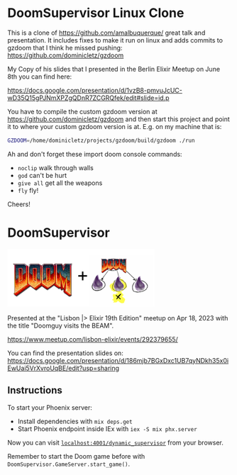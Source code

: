 # DoomSupervisor Linux Clone

This is a clone of https://github.com/amalbuquerque/ great talk and presentation. It includes fixes to make it run on linux and adds commits to gzdoom that I think he missed pushing: https://github.com/dominicletz/gzdoom

My Copy of his slides that I presented in the Berlin Elixir Meetup on June 8th you can find here:

https://docs.google.com/presentation/d/1vzB8-pmvuJcUC-wD35Q15gPJNmXPZgQDnR7ZCGRQfek/edit#slide=id.p

You have to compile the custom gzdoom version at https://github.com/dominicletz/gzdoom and then start this project and point it to where your custom gzdoom version is at. E.g. on my machine that is:

```bash
GZDOOM=/home/dominicletz/projects/gzdoom/build/gzdoom ./run 
```

Ah and don't forget these import doom console commands:

- `noclip` walk through walls
- `god` can't be hurt
- `give all` get all the weapons
- `fly` fly!

Cheers!

# DoomSupervisor

![Doom Supervisor](./priv/static/images/doom_supervisor.png)

Presented at the "Lisbon |> Elixir 19th Edition" meetup on Apr 18, 2023 with the title "Doomguy visits the BEAM".

https://www.meetup.com/lisbon-elixir/events/292379655/

You can find the presentation slides on: https://docs.google.com/presentation/d/186mjb7BGxDxc1UB7qyNDkh35x0iEwUai5VrXvroUqBE/edit?usp=sharing


## Instructions

To start your Phoenix server:

  * Install dependencies with `mix deps.get`
  * Start Phoenix endpoint inside IEx with `iex -S mix phx.server`

Now you can visit [`localhost:4001/dynamic_supervisor`](http://localhost:4001/dynamic_supervisor) from your browser.

Remember to start the Doom game before with `DoomSupervisor.GameServer.start_game()`.
